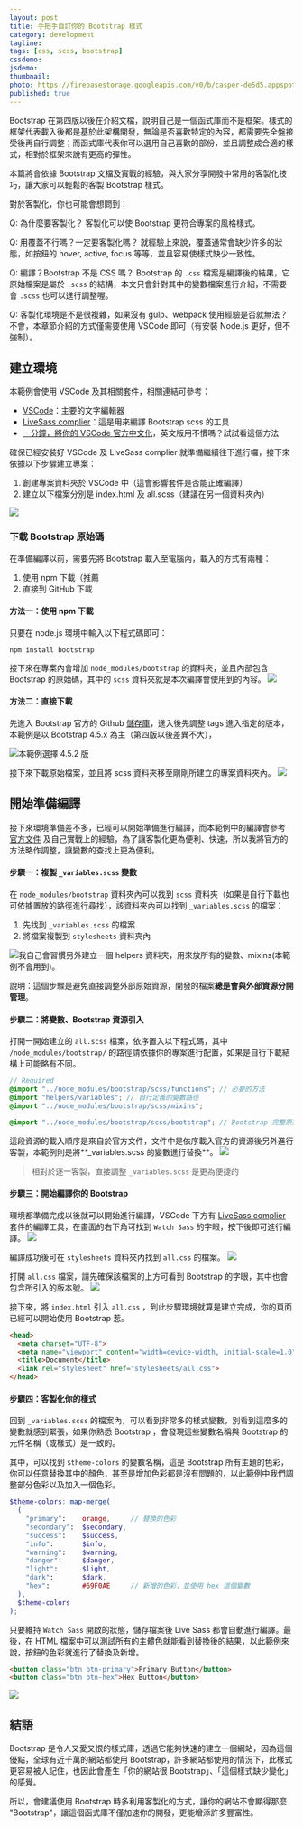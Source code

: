 ```yaml
---
layout: post
title: 手把手自訂你的 Bootstrap 樣式
category: development
tagline:
tags: [css, scss, bootstrap]
cssdemo:
jsdemo:
thumbnail:
photo: https://firebasestorage.googleapis.com/v0/b/casper-de5d5.appspot.com/o/images%2Fblog%2Firon2020_23.jpg?alt=media&token=57512023-4c18-42df-a2b6-e1521dc8caa8
published: true
---
```


Bootstrap 在第四版以後在介紹文檔，說明自己是一個函式庫而不是框架。樣式的框架代表載入後都是基於此架構開發，無論是否喜歡特定的內容，都需要先全盤接受後再自行調整；而函式庫代表你可以選用自己喜歡的部份，並且調整成合適的樣式，相對於框架來說有更高的彈性。

本篇將會依據 Bootstrap 文檔及實戰的經驗，與大家分享開發中常用的客製化技巧，讓大家可以輕鬆的客製 Bootstrap 樣式。

對於客製化，你也可能會想問到：

Q: 為什麼要客製化？
客製化可以使 Bootstrap 更符合專案的風格樣式。

Q: 用覆蓋不行嗎？一定要客製化嗎？
就經驗上來說，覆蓋通常會缺少許多的狀態，如按鈕的 hover, active, focus 等等，並且容易使樣式缺少一致性。

Q: 編譯？Bootstrap 不是 CSS 嗎？
Bootstrap 的 `.css` 檔案是編譯後的結果，它原始檔案是屬於 `.scss` 的結構，本文只會針對其中的變數檔案進行介紹，不需要會 `.scss` 也可以進行調整喔。

Q: 客製化環境是不是很複雜，如果沒有 gulp、webpack 使用經驗是否就無法？
不會，本章節介紹的方式僅需要使用 VSCode 即可（有安裝 Node.js 更好，但不強制）。

## 建立環境
本範例會使用 VSCode 及其相關套件，相關連結可參考：

- [VSCode](https://code.visualstudio.com/)：主要的文字編輯器
- [LiveSass complier](https://marketplace.visualstudio.com/items?itemName=ritwickdey.live-sass)：這是用來編譯 Bootstrap scss 的工具
- [一分鐘，將你的 VSCode 官方中文化](https://wcc723.github.io/development/2019/12/01/vscode-chinese/)，英文版用不慣嗎？試試看這個方法 

確保已經安裝好 VSCode 及 LiveSass complier 就準備繼續往下進行囉，接下來依據以下步驟建立專案：

1. 創建專案資料夾於 VSCode 中（這會影響套件是否能正確編譯）
2. 建立以下檔案分別是 index.html 及 all.scss（建議在另一個資料夾內）

![](https://firebasestorage.googleapis.com/v0/b/casper-de5d5.appspot.com/o/images%2Fblog%2F%E8%B2%BC%E4%B8%8A%E7%9A%84%E5%BD%B1%E5%83%8F_2020_10_7_%E4%B8%8A%E5%8D%8810_17.png?alt=media&token=f6594db7-149e-49bc-a14f-35c9470d609c)

### 下載 Bootstrap 原始碼

在準備編譯以前，需要先將 Bootstrap 載入至電腦內，載入的方式有兩種：
1. 使用 npm 下載（推薦
2. 直接到 GitHub 下載

#### 方法一：使用 npm 下載

只要在 node.js 環境中輸入以下程式碼即可：

```
npm install bootstrap
```

接下來在專案內會增加 `node_modules/bootstrap` 的資料夾，並且內部包含 Bootstrap 的原始碼，其中的 `scss` 資料夾就是本次編譯會使用到的內容。
![](https://firebasestorage.googleapis.com/v0/b/casper-de5d5.appspot.com/o/images%2Fblog%2F9E224B11-6D10-4022-978B-E7BB7AD4E6E4.png?alt=media&token=3b8b89c2-06dd-40d2-9765-e3a91350ef35)

#### 方法二：直接下載

先進入 Bootstrap 官方的 Github [儲存庫](https://github.com/twbs/bootstrap/)，進入後先調整 tags 進入指定的版本，本範例是以 Bootstrap 4.5.x 為主（第四版以後差異不大），

![本範例選擇 4.5.2 版](https://firebasestorage.googleapis.com/v0/b/casper-de5d5.appspot.com/o/images%2Fblog%2F%E8%B2%BC%E4%B8%8A%E7%9A%84%E5%BD%B1%E5%83%8F_2020_10_7_%E4%B8%8A%E5%8D%8810_24.png?alt=media&token=2b19f186-4ba0-4c1d-a0e3-b2bfd8c71ade)

接下來下載原始檔案，並且將 scss 資料夾移至剛剛所建立的專案資料夾內。
![](https://firebasestorage.googleapis.com/v0/b/casper-de5d5.appspot.com/o/images%2Fblog%2F%E8%B2%BC%E4%B8%8A%E7%9A%84%E5%BD%B1%E5%83%8F_2020_10_7_%E4%B8%8A%E5%8D%8810_26.png?alt=media&token=6786e5e1-31fb-4d10-8539-0753b48ad9e7)

## 開始準備編譯
接下來環境準備差不多，已經可以開始準備進行編譯，而本範例中的編譯會參考 [官方文件](https://getbootstrap.com/docs/4.5/getting-started/theming/) 及自己實戰上的經驗，為了讓客製化更為便利、快速，所以我將官方的方法略作調整，讓變數的查找上更為便利。

#### 步驟一：複製 `_variables.scss` 變數

在 `node_modules/bootstrap` 資料夾內可以找到 `scss` 資料夾（如果是自行下載也可依據置放的路徑進行尋找），該資料夾內可以找到 `_variables.scss` 的檔案：

1. 先找到 `_variables.scss` 的檔案
2. 將檔案複製到 `stylesheets` 資料夾內 

![我自己會習慣另外建立一個 `helpers` 資料夾，用來放所有的變數、mixins(本範例不會用到)。](https://firebasestorage.googleapis.com/v0/b/casper-de5d5.appspot.com/o/images%2Fblog%2F%E8%B2%BC%E4%B8%8A%E7%9A%84%E5%BD%B1%E5%83%8F_2020_10_7_%E4%B8%8A%E5%8D%8810_34.png?alt=media&token=1ee042f5-d050-4d1f-af52-523b75549543)

說明：這個步驟是避免直接調整外部原始資源，開發的檔案**總是會與外部資源分開管理**。

#### 步驟二：將變數、Bootstrap 資源引入

打開一開始建立的 `all.scss` 檔案，依序置入以下程式碼，其中 `/node_modules/bootstrap/` 的路徑請依據你的專案進行配置，如果是自行下載結構上可能略有不同。

```scss
// Required
@import "../node_modules/bootstrap/scss/functions"; // 必要的方法
@import "helpers/variables"; // 自行定義的變數路徑
@import "../node_modules/bootstrap/scss/mixins";

@import "../node_modules/bootstrap/scss/bootstrap"; // Bootstrap 完整原始碼
```

這段資源的載入順序是來自於官方文件，文件中是依序載入官方的資源後另外進行客製，本範例則是將**_variables.scss 的變數進行替換**。
![](https://firebasestorage.googleapis.com/v0/b/casper-de5d5.appspot.com/o/images%2Fblog%2FB75C6DFC-C67C-4672-9335-64DFDBD6AF16.png?alt=media&token=cd43d60a-6a8f-4542-b0e1-7b5b87664fea)

> 相對於逐一客製，直接調整 `_variables.scss` 是更為便捷的

#### 步驟三：開始編譯你的 Bootstrap

環境都準備完成以後就可以開始進行編譯，VSCode 下方有 [LiveSass complier](https://marketplace.visualstudio.com/items?itemName=ritwickdey.live-sass) 套件的編譯工具，在畫面的右下角可找到 `Watch Sass` 的字眼，按下後即可進行編譯。
![](https://firebasestorage.googleapis.com/v0/b/casper-de5d5.appspot.com/o/images%2Fblog%2F%E8%B2%BC%E4%B8%8A%E7%9A%84%E5%BD%B1%E5%83%8F_2020_10_7_%E4%B8%8A%E5%8D%8810_42.png?alt=media&token=f0ab172f-6a36-451d-9d92-5cbe1bfec614)

編譯成功後可在 `stylesheets` 資料夾內找到 `all.css` 的檔案。
![](https://firebasestorage.googleapis.com/v0/b/casper-de5d5.appspot.com/o/images%2Fblog%2F%E8%B2%BC%E4%B8%8A%E7%9A%84%E5%BD%B1%E5%83%8F_2020_10_7_%E4%B8%8A%E5%8D%8810_43.png?alt=media&token=6db73c5b-a677-4283-99a5-7678fab10f61)

打開 `all.css` 檔案，請先確保該檔案的上方可看到 Bootstrap 的字眼，其中也會包含所引入的版本號。
![](https://firebasestorage.googleapis.com/v0/b/casper-de5d5.appspot.com/o/images%2Fblog%2FEA03809A-56E3-44D5-ADE2-E6401A585842.png?alt=media&token=16b6e100-528d-4982-a919-4a7085bb9b79)

接下來，將 `index.html` 引入 `all.css` ，到此步驟環境就算是建立完成，你的頁面已經可以開始使用 Bootstrap 惹。

```html
<head>
  <meta charset="UTF-8">
  <meta name="viewport" content="width=device-width, initial-scale=1.0">
  <title>Document</title>
  <link rel="stylesheet" href="stylesheets/all.css">
</head>
```


#### 步驟四：客製化你的樣式

回到 `_variables.scss` 的檔案內，可以看到非常多的樣式變數，別看到這麼多的變數就感到緊張，如果你熟悉 Bootstrap ，會發現這些變數名稱與 Bootstrap 的元件名稱（或樣式）是一致的。

其中，可以找到 `$theme-colors` 的變數名稱，這是 Bootstrap 所有主題的色彩，你可以任意替換其中的顏色，甚至是增加色彩都是沒有問題的，以此範例中我們調整部分色彩以及加入一個色彩。
```scss
$theme-colors: map-merge(
  (
    "primary":    orange,     // 替換的色彩
    "secondary":  $secondary,
    "success":    $success,
    "info":       $info,
    "warning":    $warning,
    "danger":     $danger,
    "light":      $light,
    "dark":       $dark,
    "hex":        #69F0AE     // 新增的色彩，並使用 hex 這個變數
  ),
  $theme-colors
);
```

只要維持 `Watch Sass` 開啟的狀態，儲存檔案後 Live Sass 都會自動進行編譯。最後，在 HTML 檔案中可以測試所有的主體色就能看到替換後的結果，以此範例來說，按鈕的色彩就進行了替換及新增。
```html
<button class="btn btn-primary">Primary Button</button>
<button class="btn btn-hex">Hex Button</button>
```

![](https://firebasestorage.googleapis.com/v0/b/casper-de5d5.appspot.com/o/images%2Fblog%2FF8052AFA-ACBC-4E79-A082-6C6C0AB8A97D.png?alt=media&token=6b01010e-3b0e-4c0b-9c21-0f2198791ff6)

## 結語
Bootstrap 是令人又愛又恨的樣式庫，透過它能夠快速的建立一個網站，因為這個優點，全球有近千萬的網站都使用 Bootstrap，許多網站都使用的情況下，此樣式更容易被人記住，也因此會產生「你的網站很 Bootstrap」、「這個樣式缺少變化」的感覺。

所以，會建議使用 Bootstrap 時多利用客製化的方式，讓你的網站不會顯得那麼 "Bootstrap"，讓這個函式庫不僅加速你的開發，更能增添許多豐富性。